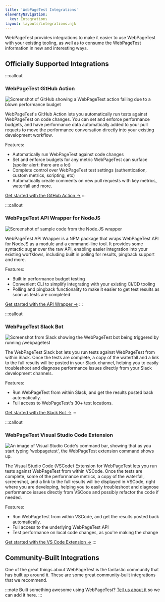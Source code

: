 ```yaml
---
title: 'WebPageTest Integrations'
eleventyNavigation:
  key: Integrations 
layout: layouts/integrations.njk
---
```

WebPageTest provides integrations to make it easier to use WebPageTest with your existing tooling, as well as to consume the WebPageTest information in new and interesting ways.

## Officially Supported Integrations

:::callout
### WebPageTest GitHub Action
<img src="/img/integrations-github-action.png" alt="Screenshot of GitHub showing a WebPageTest action failing due to a blown performance budget">

WebPageTest's GitHub Action lets you automatically run tests against WebPageTest on code changes. You can set and enforce performance budgets, and have performance data automatically added to your pull requets to move the performance conversation directly into your existing development workflow.

Features:

- Automatically run WebPageTest against code changes
- Set and enforce budgets for any metric WebPageTest can surface (spoiler alert: there are a lot)
- Complete control over WebPageTest test settings (authentication, custom metrics, scripting, etc)
- Automatically create comments on new pull requests with key metrics, waterfall and more.

<a class="btn" href="https://github.com/WPO-Foundation/webpagetest-github-action">Get started with the GitHub Action →</a>
:::

:::callout
### WebPageTest API Wrapper for NodeJS
<img src="/img/integration-api-wrapper.png" alt="Screenshot of sample code from the Node.JS wrapper">

WebPageTest API Wrapper is a NPM package that wraps WebPageTest API for NodeJS as a module and a command-line tool. It provides some syntactic sugar over the raw API, enabling easier integration into your existing worfklows, including built in polling for results, pingback support and more.

Features:

- Built in performance budget testing
- Convenient CLI to simplify integrating with your existing CI/CD tooling
- Polling and pingback functionality to make it easier to get test results as soon as tests are completed

<a class="btn" href="https://github.com/webpagetest/webpagetest-api">Get started with the API Wrapper →</a>
:::

:::callout
### WebPageTest Slack Bot
<img src="/img/api-slack-bot.png" alt="Screenshot from Slack showing the WebPageTest bot being triggered by running /webpagetest">

The WebPageTest Slack bot lets you run tests against WebPageTest from within Slack. Once the tests are complete, a copy of the waterfall and a link to the full results will be posted in your Slack channel, helping you to easily troubleshoot and diagnose performance issues directly from your Slack development channels.

Features:

- Run WebPageTest from within Slack, and get the results posted back automatically.
- Full access to WebPageTest's 30+ test locations.

<a class="btn" href="https://github.com/WebPageTest/webpagetest-slack">Get started with the Slack Bot →</a>
:::

:::callout
### WebPageTest Visual Studio Code Extension
<img src="/img/api-vscode.png" alt="An image of Visual Studio Code's command bar, showing that as you start typing 'webpagetest', the WebPageTest extension command shows up.">

The Visual Studio Code (VSCode) Extension for WebPageTest lets you run tests against WebPageTest from within VSCode. Once the tests are complete, some of the performance metrics, a copy of the waterfall, screenshot, and a link to the full results will be displayed in VSCode, right where you are developing, helping you to easily troubleshoot and diagnose performance issues directly from VSCode and possibly refactor the code if needed.

Features:

- Run WebPageTest from within VSCode, and get the results posted back automatically.
- Full access to the underlying WebPageTest API
- Test performance on local code changes, as you're making the change

<a class="btn" href="https://marketplace.visualstudio.com/items?itemName=WebPageTest.wpt-vscode-extension">Get started with the VS Code Extension →</a>
:::

## Community-Built Integrations
One of the great things about WebPageTest is the fantastic community that has built up around it. These are some great community-built integrations that we recommend. 

:::note
Built something awesome using WebPageTest? [Tell us about it](https://github.com/WPO-Foundation/webpagetest-docs/issues/new?assignees=&labels=integration&template=new-community-integration.md&title=%5BINTEGRATION%5D) so we can add it here.
:::